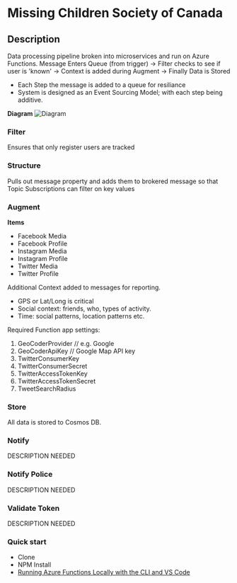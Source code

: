 # Missing Children Society of Canada

## Description
Data processing pipeline broken into microservices and run on Azure Functions.
Message Enters Queue (from trigger) -> Filter checks to see if user is 'known' -> Context is added during Augment -> Finally Data is Stored
- Each Step the message is added to a queue for resiliance
- System is designed as an Event Sourcing Model; with each step being additive.

**Diagram**
![Diagram](https://github.com/Missing-Children-Society-Canada/messaging/raw/master/docs/system-overview.PNG)

### Filter
Ensures that only register users are tracked

### Structure
Pulls out message property and adds them to brokered message so that Topic Subscriptions can filter on key values

### Augment
**Items**
- Facebook Media
- Facebook Profile
- Instagram Media
- Instagram Profile
- Twitter Media
- Twitter Profile

Additional Context added to messages for reporting.
- GPS or Lat/Long is critical
- Social context: friends, who, types of activity.
- Time: social patterns, location patterns etc.

Required Function app settings:
1. GeoCoderProvider // e.g. Google 
2. GeoCoderApiKey // Google Map API key
3. TwitterConsumerKey
4. TwitterConsumerSecret
5. TwitterAccessTokenKey
6. TwitterAccessTokenSecret
7. TweetSearchRadius

### Store
All data is stored to Cosmos DB.

### Notify
DESCRIPTION NEEDED

### Notify Police
DESCRIPTION NEEDED

### Validate Token
DESCRIPTION NEEDED

### Quick start
- Clone
- NPM Install
- [Running Azure Functions Locally with the CLI and VS Code](https://blogs.msdn.microsoft.com/appserviceteam/2016/12/01/running-azure-functions-locally-with-the-cli/)